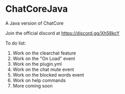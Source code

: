 # ChatCoreJava
A Java version of ChatCore

Join the official discord at https://discord.gg/Xh58kcY


To do list:

1. Work on the clearchat feature
2. Work on the "On Load" event
3. Work on the plugin.yml
4. Work on the chat mute event
5. Work on the blocked words event
6. Work on help commands
7. More coming soon
